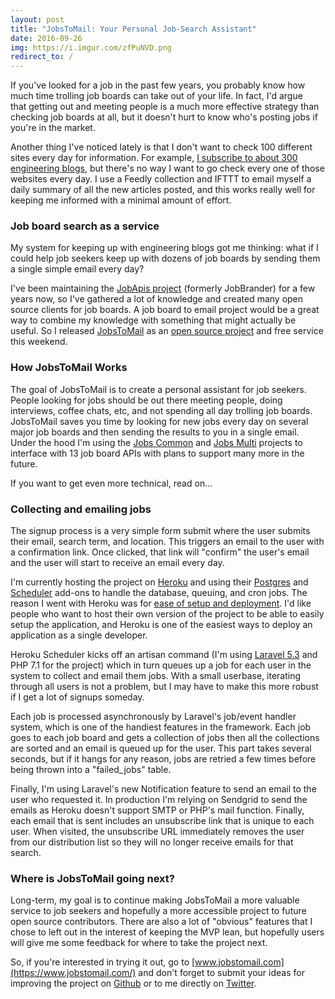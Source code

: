 ```yaml
---
layout: post
title: "JobsToMail: Your Personal Job-Search Assistant"
date: 2016-09-26
img: https://i.imgur.com/zfPuNVD.png
redirect_to: /
---
```

If you've looked for a job in the past few years, you probably know how much time trolling job boards can take out of your life. In fact, I'd argue that getting out and meeting people is a much more effective strategy than checking job boards at all, but it doesn't hurt to know who's posting jobs if you're in the market.

Another thing I've noticed lately is that I don't want to check 100 different sites every day for information. For example, [I subscribe to about 300 engineering blogs](http://feedly.com/jobbrander/Engineering%20Blogs), but there's no way I want to go check every one of those websites every day. I use a Feedly collection and IFTTT to email myself a daily summary of all the new articles posted, and this works really well for keeping me informed with a minimal amount of effort.

### Job board search as a service

My system for keeping up with engineering blogs got me thinking: what if I could help job seekers keep up with dozens of job boards by sending them a single simple email every day?

I've been maintaining the [JobApis project](https://www.jobapis.com/) (formerly JobBrander) for a few years now, so I've gathered a lot of knowledge and created many open source clients for job boards. A job board to email project would be a great way to combine my knowledge with something that might actually be useful. So I released [JobsToMail](https://www.jobstomail.com/) as an [open source project](https://github.com/jobapis/jobs-to-mail) and free service this weekend.

### How JobsToMail Works

The goal of JobsToMail is to create a personal assistant for job seekers. People looking for jobs should be out there meeting people, doing interviews, coffee chats, etc, and not spending all day trolling job boards. JobsToMail saves you time by looking for new jobs every day on several major job boards and then sending the results to you in a single email. Under the hood I'm using the [Jobs Common](https://github.com/jobapis/jobs-common) and [Jobs Multi](https://github.com/jobapis/jobs-multi) projects to interface with 13 job board APIs with plans to support many more in the future.

If you want to get even more technical, read on...

### Collecting and emailing jobs

The signup process is a very simple form submit where the user submits their email, search term, and location. This triggers an email to the user with a confirmation link. Once clicked, that link will "confirm" the user's email and the user will start to receive an email every day.

I'm currently hosting the project on [Heroku](https://www.heroku.com/) and using their [Postgres](https://www.heroku.com/postgres) and [Scheduler](https://elements.heroku.com/addons/scheduler) add-ons to handle the database, queuing, and cron jobs. The reason I went with Heroku was for [ease of setup and deployment](https://www.karllhughes.com/posts/continuous-integration). I'd like people who want to host their own version of the project to be able to easily setup the application, and Heroku is one of the easiest ways to deploy an application as a single developer.

Heroku Scheduler kicks off an artisan command (I'm using [Laravel 5.3](https://laravel.com/docs/5.3/) and PHP 7.1 for the project) which in turn queues up a job for each user in the system to collect and email them jobs. With a small userbase, iterating through all users is not a problem, but I may have to make this more robust if I get a lot of signups someday.

Each job is processed asynchronously by Laravel's job/event handler system, which is one of the handiest features in the framework. Each job goes to each job board and gets a collection of jobs then all the collections are sorted and an email is queued up for the user. This part takes several seconds, but if it hangs for any reason, jobs are retried a few times before being thrown into a "failed_jobs" table.

Finally, I'm using Laravel's new Notification feature to send an email to the user who requested it. In production I'm relying on Sendgrid to send the emails as Heroku doesn't support SMTP or PHP's mail function. Finally, each email that is sent includes an unsubscribe link that is unique to each user. When visited, the unsubscribe URL immediately removes the user from our distribution list so they will no longer receive emails for that search.

### Where is JobsToMail going next?

Long-term, my goal is to continue making JobsToMail a more valuable service to job seekers and hopefully a more accessible project to future open source contributors. There are also a lot of "obvious" features that I chose to left out in the interest of keeping the MVP lean, but hopefully users will give me some feedback for where to take the project next.

So, if you're interested in trying it out, go to [www.jobstomail.com](https://www.jobstomail.com/) and don't forget to submit your ideas for improving the project on [Github](https://github.com/jobapis/jobs-to-mail) or to me directly on [Twitter](https://twitter.com/KarlLHughes).
